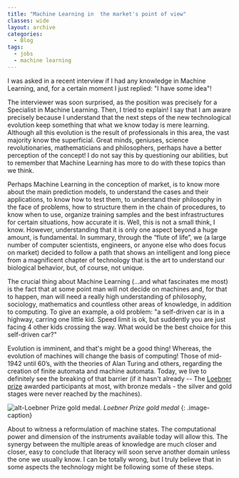 ```yaml
---
title: "Machine Learning in  the market's point of view"
classes: wide
layout: archive
categories:
  - Blog
tags:
  - jobs
  - machine learning
---
```

<!-- Me perguntaram em uma entrevista recente se tinha conhecimentos em Machine Learning. Respondi que tenho noção! O entrevistador logo se mostrou surpreso, pois a entrevista era justamente para o cargo de especialista em Machine Learning. Logo tentei explicar! Digo que tenho noção justamente por entender que os próximos passos da nova evolução tecnológica guarda algo que o que conhecemos hoje é mero aprendizado. Embora toda essa evolução seja o resultado dos profissionais nesta área, a grande maioria sabe o superficial. Grandes mentes, gênios, revolucionários da ciência, matemáticos e filósofos, talvez uma percepção melhor do conceito! Não digo isso questionando nossas capacidades, mas que pela “flauta da vida” resolveram não se aprofundar tanto como tais mentes. Talvez Machine Learning na concepção do mercado, é saber sobre os principais modelos de predição, entender os casos e suas aplicações, saber testá-los, entender sua filosofia frente aos problemas, como estruturá-los na cadeia de procedimentos, saber em que momento utilizar, organizar amostras e as melhores infras para determinadas situações. Bem, isso tudo já não é pouco, eu sei. Entretanto, entender que isso seja apenas uma vertente é fundamental. A evolução é eminente, e isso é bom! Ao passo que, a evolução das máquinas modificar-se-á as bases da computação! Aquelas de meados de 1942, com as teorias de Alan Turing e outros, quanto à criação dos autômatos finitos e autômatos de máquina. Hoje, vivemos para ver definitivamente o rompimento dessa barreira (se já não se rompeu). Prestes a presenciar uma reformulação dos estados de máquina. O poder computacional e dimensão dos instrumentos hoje permitirão isso. A sinergia entre as múltiplas áreas do conhecimento estão muito mais aderentes e próximas, fácil de concluir que a alfabetização logo servirá a outro domínio além daquele que normalmente conhecemos! Posso estar totalmente errado, mas acredito que em alguns aspectos a tecnologia possa sim estar seguindo essa linha de pensamento…. -->

I was asked in a recent interview if I had any knowledge in Machine Learning, and, for a certain moment I just replied: "I have some idea"! 

The interviewer was soon surprised, as the position was precisely for a Specialist in Machine Learning. Then, I tried to explain! I say that I am aware precisely because I understand that the next steps of the new technological evolution keep something that what we know today is mere learning. Although all this evolution is the result of professionals in this area, the vast majority know the superficial. Great minds, geniuses, science revolutionaries, mathematicians and philosophers, perhaps have a better perception of the concept! I do not say this by questioning our abilities, but to remember that Machine Learning has more to do with these topics than we think. 

<!--# New ways to see the problem
In my point of view, any application using the concepts of smart behavior relies in the end in a phylosofical thinking.-->

Perhaps Machine Learning in the conception of market, is to know more about the main prediction models, to understand the cases and their applications, to know how to test them, to understand their philosophy in the face of problems, how to structure them in the chain of procedures, to know when to use, organize training samples and the best infrastructures for certain situations, how accurate it is. Well, this is not a small think, I know. However, understanding that it is only one aspect beyond a huge amount, is fundamental. In summary, through the “flute of life”, we (a large number of computer scientists, engineers, or anyone else who does focus on market) decided to follow a path that shows an intelligent and long piece from a magnificent chapter of technology that is the art to understand our biological behavior, but, of course, not unique. 

The crucial thing about Machine Learning (...and what fascinates me most) is the fact that at some point man will not decide on machines and, for that to happen, man will need a really high understanding of philosophy, sociology, mathematics and countless other areas of knowledge, in addition to computing. To give an example, a old problem: "a self-driven car is in a highway, carring one little kid. Speed limit is ok, but suddently you are just facing 4 other kids crossing the way. What would be the best choice for this self-driven car?"

Evolution is imminent, and that's might be a good thing! Whereas, the evolution of machines will change the basis of computing! Those of mid-1942 until 60’s, with the theories of Alan Turing and others, regarding the creation of finite automata and machine automata. Today, we live to definitely see the breaking of that barrier (if it hasn't already -- The [Loebner prize](https://en.wikipedia.org/wiki/Loebner_Prizev) awarded participants at most, with bronze medals - the silver and gold stages were never reached by the machines). 

![alt-Loebner Prize gold medal.]({{site.baseurl}}/assets/images/events/loebner.jpg?style=centerme)
*Loebner Prize gold medal* 
{: .image-caption}

About to witness a reformulation of machine states. The computational power and dimension of the instruments available today will allow this. The synergy between the multiple areas of knowledge are much closer and closer, easy to conclude that literacy will soon serve another domain unless the one we usually know. I can be totally wrong, but I truly believe that in some aspects the technology might be following some of these steps.